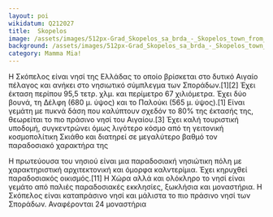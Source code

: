 ```yaml
---
layout: poi
wikidatum: Q212027
title:  Skopelos
image: /assets/images/512px-Grad_Skopelos_sa_brda_-_Skopelos_town_from_hill.jfif
background: /assets/images/512px-Grad_Skopelos_sa_brda_-_Skopelos_town_from_hill.jfif
category: Mamma Mia!
---
```


<p>Η Σκόπελος είναι νησί της Ελλάδας το οποίο βρίσκεται στο δυτικό Αιγαίο πέλαγος και ανήκει στο νησιωτικό σύμπλεγμα των Σποράδων.[1][2] Έχει έκταση περίπου 95,5 τετρ. χλμ. και περίμετρο 67 χιλιόμετρα. Έχει δύο βουνά, τη Δέλφη (680 μ. ύψος) και το Παλούκι (565 μ. ύψος).[1] Είναι γεμάτη με πυκνά δάση που καλύπτουν σχεδόν το 80% της έκτασής της, θεωρείται το πιο πράσινο νησί του Αιγαίου.[3] Έχει καλή τουριστική υποδομή, συγκεντρώνει όμως λιγότερο κόσμο από τη γειτονική κοσμοπολίτικη Σκιάθο και διατηρεί σε μεγαλύτερο βαθμό τον παραδοσιακό χαρακτήρα της</p>




<p>Η πρωτεύουσα του νησιού είναι μια παραδοσιακή νησιώτικη πόλη με χαρακτηριστική αρχιτεκτονική και όμορφα καλντερίμια. Έχει κηρυχθεί παραδοσιακός οικισμός.[11] Η Χώρα αλλά και ολόκληρο το νησί είναι γεμάτο από παλιές παραδοσιακές εκκλησίες, ξωκλήσια και μοναστήρια. Η Σκόπελος είναι καταπράσινο νησί και μάλιστα το πιο πράσινο νησί των Σποράδων. Αναφέρονται 24 μοναστήρια</p>



